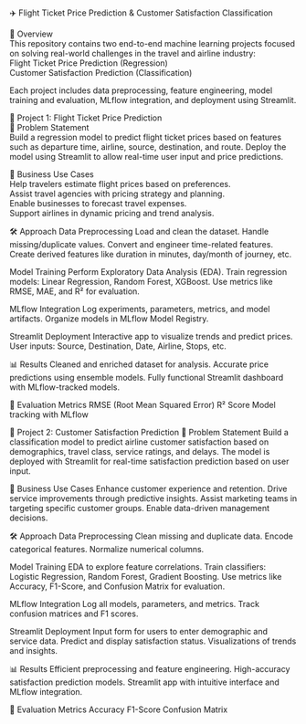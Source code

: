 ✈️ Flight Ticket Price Prediction & Customer Satisfaction Classification <br/>

🧠 Overview <br/>
This repository contains two end-to-end machine learning projects focused on solving real-world challenges in the travel and airline industry: <br/>
Flight Ticket Price Prediction (Regression) <br/>
Customer Satisfaction Prediction (Classification)<br/>

Each project includes data preprocessing, feature engineering, model training and evaluation, MLflow integration, and deployment using Streamlit. <br/>


📌 Project 1: Flight Ticket Price Prediction<br/>
📄 Problem Statement<br/>
Build a regression model to predict flight ticket prices based on features such as departure time, airline, source, destination, and route. Deploy the model using Streamlit to allow real-time user input and price predictions.<br/>

💼 Business Use Cases <br/>
Help travelers estimate flight prices based on preferences. <br/>
Assist travel agencies with pricing strategy and planning. <br/>
Enable businesses to forecast travel expenses. <br/>
Support airlines in dynamic pricing and trend analysis. <br/>

🛠 Approach
Data Preprocessing
Load and clean the dataset.
Handle missing/duplicate values.
Convert and engineer time-related features.
Create derived features like duration in minutes, day/month of journey, etc.


Model Training
Perform Exploratory Data Analysis (EDA).
Train regression models: Linear Regression, Random Forest, XGBoost.
Use metrics like RMSE, MAE, and R² for evaluation.


MLflow Integration
Log experiments, parameters, metrics, and model artifacts.
Organize models in MLflow Model Registry.


Streamlit Deployment
Interactive app to visualize trends and predict prices.
User inputs: Source, Destination, Date, Airline, Stops, etc.


📊 Results
Cleaned and enriched dataset for analysis.
Accurate price predictions using ensemble models.
Fully functional Streamlit dashboard with MLflow-tracked models.

🧪 Evaluation Metrics
RMSE (Root Mean Squared Error)
R² Score
Model tracking with MLflow


📌 Project 2: Customer Satisfaction Prediction
📄 Problem Statement
Build a classification model to predict airline customer satisfaction based on demographics, travel class, service ratings, and delays. The model is deployed with Streamlit for real-time satisfaction prediction based on user input.

💼 Business Use Cases
Enhance customer experience and retention.
Drive service improvements through predictive insights.
Assist marketing teams in targeting specific customer groups.
Enable data-driven management decisions.

🛠 Approach
Data Preprocessing
Clean missing and duplicate data.
Encode categorical features.
Normalize numerical columns.

Model Training
EDA to explore feature correlations.
Train classifiers: Logistic Regression, Random Forest, Gradient Boosting.
Use metrics like Accuracy, F1-Score, and Confusion Matrix for evaluation.

MLflow Integration
Log all models, parameters, and metrics.
Track confusion matrices and F1 scores.

Streamlit Deployment
Input form for users to enter demographic and service data.
Predict and display satisfaction status.
Visualizations of trends and insights.

📊 Results
Efficient preprocessing and feature engineering.
High-accuracy satisfaction prediction models.
Streamlit app with intuitive interface and MLflow integration.

🧪 Evaluation Metrics
Accuracy
F1-Score
Confusion Matrix

